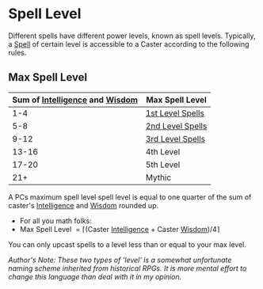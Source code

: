 # Spell Level

Different spells have different power levels, known as spell levels. Typically, a [Spell](Spells.md) of certain level is accessible to a Caster according to the following rules.
## Max Spell Level

| Sum of [Intelligence](../Player%20Characters/Chosen%20Statistics/Intelligence.md) and [Wisdom](../Player%20Characters/Chosen%20Statistics/Wisdom.md) | Max Spell Level                                                               |
| ---------------------------------------------------------------------------------------------------------------------------------------------------- | ----------------------------------------------------------------------------- |
| 1-4                                                                                                                                                  | [1st Level Spells](Spells/Mythril%20Spells/Level%201/1st%20Level%20Spells.md) |
| 5-8                                                                                                                                                  | [2nd Level Spells](Spells/Mythril%20Spells/Level%202/2nd%20Level%20Spells.md) |
| 9-12                                                                                                                                                 | [3rd Level Spells](Spells/Mythril%20Spells/Level%203/3rd%20Level%20Spells.md) |
| 13-16                                                                                                                                                | 4th Level                                                                     |
| 17-20                                                                                                                                                | 5th Level                                                                     |
| 21+                                                                                                                                                  | Mythic                                                                        |

A PCs maximum spell level spell level is equal to one quarter of the sum of caster's [Intelligence](../Player%20Characters/Chosen%20Statistics/Intelligence.md) and [Wisdom](../Player%20Characters/Chosen%20Statistics/Wisdom.md) rounded up.
- For all you math folks:
- Max Spell Level $= \lceil($Caster [Intelligence](../Player%20Characters/Chosen%20Statistics/Intelligence.md) + Caster [Wisdom](../Player%20Characters/Chosen%20Statistics/Wisdom.md)$)/4\rceil$

You can only upcast spells to a level less than or equal to your max level.

*Author's Note:*
*These two types of 'level' is a somewhat unfortunate naming scheme inherited from historical RPGs. It is more mental effort to change this language than deal with it in my opinion.*